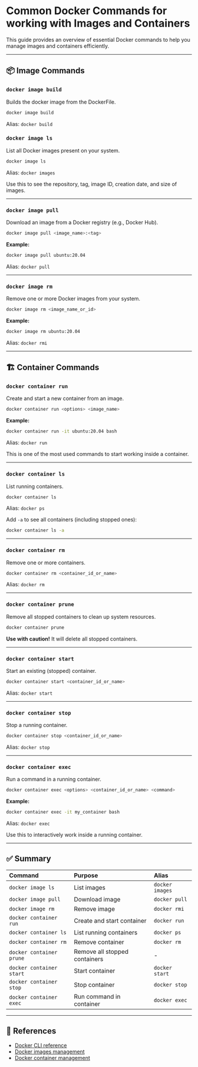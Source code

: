 # Common Docker Commands for working with Images and Containers

This guide provides an overview of essential Docker commands to help you manage images and containers efficiently.

---

## 📦 Image Commands

### `docker image build`

Builds the docker image from the DockerFile.

```bash
docker image build
```

Alias: `docker build`

### `docker image ls`

List all Docker images present on your system.

```bash
docker image ls
```

Alias: `docker images`

Use this to see the repository, tag, image ID, creation date, and size of images.

---

### `docker image pull`

Download an image from a Docker registry (e.g., Docker Hub).

```bash
docker image pull <image_name>:<tag>
```

**Example:**

```bash
docker image pull ubuntu:20.04
```

Alias: `docker pull`

---

### `docker image rm`

Remove one or more Docker images from your system.

```bash
docker image rm <image_name_or_id>
```

**Example:**

```bash
docker image rm ubuntu:20.04
```

Alias: `docker rmi`

---

## 🏗 Container Commands

### `docker container run`

Create and start a new container from an image.

```bash
docker container run <options> <image_name>
```

**Example:**

```bash
docker container run -it ubuntu:20.04 bash
```

Alias: `docker run`

This is one of the most used commands to start working inside a container.

---

### `docker container ls`

List running containers.

```bash
docker container ls
```

Alias: `docker ps`

Add `-a` to see all containers (including stopped ones):

```bash
docker container ls -a
```


---

### `docker container rm`

Remove one or more containers.

```bash
docker container rm <container_id_or_name>
```

Alias: `docker rm`

---

### `docker container prune`

Remove all stopped containers to clean up system resources.

```bash
docker container prune
```

**Use with caution!** It will delete all stopped containers.

---

### `docker container start`

Start an existing (stopped) container.

```bash
docker container start <container_id_or_name>
```

Alias: `docker start`

---

### `docker container stop`

Stop a running container.

```bash
docker container stop <container_id_or_name>
```

Alias: `docker stop`

---

### `docker container exec`

Run a command in a running container.

```bash
docker container exec <options> <container_id_or_name> <command>
```

**Example:**

```bash
docker container exec -it my_container bash
```

Alias: `docker exec`

Use this to interactively work inside a running container.

---

## ✅ Summary

| Command | Purpose | Alias |
| :-- | :-- | :-- |
| `docker image ls` | List images | `docker images` |
| `docker image pull` | Download image | `docker pull` |
| `docker image rm` | Remove image | `docker rmi` |
| `docker container run` | Create and start container | `docker run` |
| `docker container ls` | List running containers | `docker ps` |
| `docker container rm` | Remove container | `docker rm` |
| `docker container prune` | Remove all stopped containers | - |
| `docker container start` | Start container | `docker start` |
| `docker container stop` | Stop container | `docker stop` |
| `docker container exec` | Run command in container | `docker exec` |


---

## 🔗 References

- [Docker CLI reference](https://docs.docker.com/reference/cli/docker/)
- [Docker images management](https://docs.docker.com/reference/cli/docker/image/)
- [Docker container management](https://docs.docker.com/engine/reference/commandline/container/)
